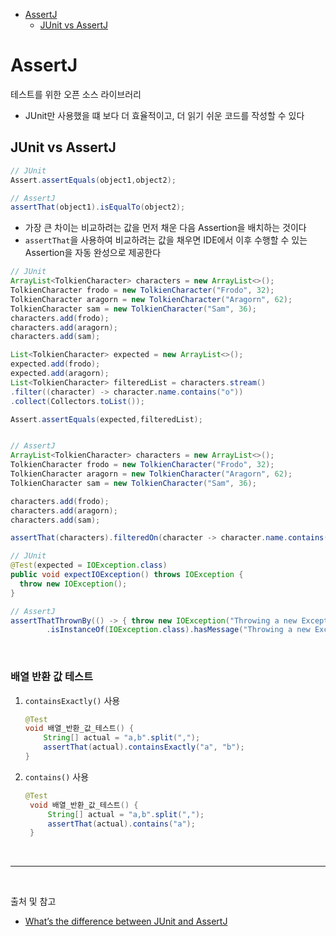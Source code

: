 - [AssertJ](#assertj)
  - [JUnit vs AssertJ](#junit-vs-assertj)

# AssertJ
테스트를 위한 오픈 소스 라이브러리

- JUnit만 사용했을 떄 보다 더 효율적이고, 더 읽기 쉬운 코드를 작성할 수 있다

## JUnit vs AssertJ
```java
// JUnit
Assert.assertEquals(object1,object2);

// AssertJ
assertThat(object1).isEqualTo(object2);
```
- 가장 큰 차이는 비교하려는 값을 먼저 채운 다음 Assertion을 배치하는 것이다
- `assertThat`을 사용하여 비교하려는 값을 채우면 IDE에서 이후 수행할 수 있는 Assertion을 자동 완성으로 제공한다

```java
// JUnit
ArrayList<TolkienCharacter> characters = new ArrayList<>();
TolkienCharacter frodo = new TolkienCharacter("Frodo", 32);
TolkienCharacter aragorn = new TolkienCharacter("Aragorn", 62);
TolkienCharacter sam = new TolkienCharacter("Sam", 36);
characters.add(frodo);
characters.add(aragorn);
characters.add(sam);

List<TolkienCharacter> expected = new ArrayList<>();
expected.add(frodo);
expected.add(aragorn);
List<TolkienCharacter> filteredList = characters.stream()
.filter((character) -> character.name.contains("o"))
.collect(Collectors.toList());

Assert.assertEquals(expected,filteredList);


// AssertJ
ArrayList<TolkienCharacter> characters = new ArrayList<>();
TolkienCharacter frodo = new TolkienCharacter("Frodo", 32);
TolkienCharacter aragorn = new TolkienCharacter("Aragorn", 62);
TolkienCharacter sam = new TolkienCharacter("Sam", 36);

characters.add(frodo);
characters.add(aragorn);
characters.add(sam);

assertThat(characters).filteredOn(character -> character.name.contains("o")).containsOnly(aragorn, frodo);
```

```java
// JUnit
@Test(expected = IOException.class)
public void expectIOException() throws IOException {
  throw new IOException();
}

// AssertJ
assertThatThrownBy(() -> { throw new IOException("Throwing a new Exception");})
        .isInstanceOf(IOException.class).hasMessage("Throwing a new Exception");

```

<br/>

### 배열 반환 값 테스트
1. `containsExactly()` 사용
    ```java
    @Test
    void 배열_반환_값_테스트() {
        String[] actual = "a,b".split(",");
        assertThat(actual).containsExactly("a", "b");
    }
    ```
2. `contains()` 사용
   ```java
   @Test
    void 배열_반환_값_테스트() {
        String[] actual = "a,b".split(",");
        assertThat(actual).contains("a");
    }
   ```
   
<br/>

---

<br/>

출처 및 참고
- [What’s the difference between JUnit and AssertJ](https://annaduldiier.medium.com/assertj-vs-junit-483b7d6dc997)